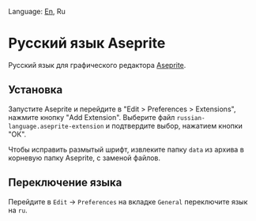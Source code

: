 Language: [En](/README.md), Ru

# Русский язык Aseprite
Русский язык для графического редактора [Aseprite](https://github.com/aseprite/aseprite).

## Установка
Запустите Aseprite и перейдите в "Edit > Preferences > Extensions", нажмите кнопку "Add Extension". Выберите файл `russian-language.aseprite-extension` и подтвердите выбор, нажатием кнопки "ОК".

Чтобы исправить размытый шрифт, извлеките папку `data` из архива в корневую папку Aseprite, с заменой файлов.

## Переключение языка
Перейдите в `Edit` -> `Preferences` на вкладке `General` переключите язык на `ru`.
